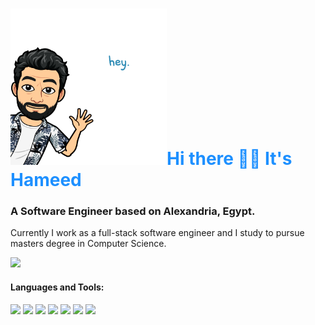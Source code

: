 </div>
<h1 style="color:#1E90FF;"><img src="https://github.com/7ameed/7ameed/blob/master/hey.png" width="250">Hi there 👋🏼 It's Hameed</h1>

<h3> A Software Engineer based on Alexandria, Egypt. </h3>

<p> Currently I work as a full-stack software engineer and I study to pursue masters degree in Computer Science. </p>
</div>

<img src="https://github-readme-stats.vercel.app/api?username=7ameed&show_icons=true&hide_border=true" >

<div width="100%">
<h4> Languages and Tools: </h4>
<p>
  <img src="https://media3.giphy.com/media/kdFc8fubgS31b8DsVu/giphy.webp" width="50">
  <img src="https://media.giphy.com/media/SU2ic3wTfuC6JhD1lA/giphy.gif" width="50">
  <img src="https://media3.giphy.com/media/ln7z2eWriiQAllfVcn/200w.webp" width="50">
  <img src="https://i.giphy.com/media/LMt9638dO8dftAjtco/200.webp" width="50">
  <img src="https://i.giphy.com/media/eNAsjO55tPbgaor7ma/200w.webp" width="50">
  <img src="https://media.giphy.com/media/kH1DBkPNyZPOk0BxrM/giphy.gif" width="100">
  <img src="https://i.giphy.com/media/IdyAQJVN2kVPNUrojM/200.webp" width="50">
</p>
</div>
